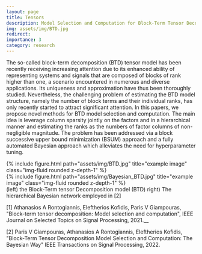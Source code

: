 ```yaml
---
layout: page
title: Tensors
description: Model Selection and Computation for Block-Term Tensor Decomposition
img: assets/img/BTD.jpg
redirect: 
importance: 3
category: research
---
```


The so-called block-term decomposition (BTD) tensor model has been recently receiving increasing attention due to its enhanced ability of representing systems and signals that are composed of blocks of rank higher than one, a scenario encountered in numerous and diverse applications. Its uniqueness and approximation have thus been thoroughly studied. Nevertheless, the challenging problem of estimating the BTD model structure, namely the number of block terms and their individual ranks, has only recently started to attract significant attention. In this papers, we propose novel methods for BTD model selection and computation. The main idea is leverage column sparsity jointly on the factors and in a hierarchical manner and estimating the ranks as the numbers of factor columns of non-negligible magnitude. The problem has been addressed via a block successive upper bound minimization (BSUM) approach and a fully automated Bayesian approach which alleviates the need for hyperparameter tuning.



<div class="row">
    <div class="col-sm-8 mt-3 mt-md-0">
        {% include figure.html path="assets/img/BTD.jpg" title="example image" class="img-fluid rounded z-depth-1" %}
    </div>
    <div class="col-sm-4 mt-3 mt-md-0">
        {% include figure.html path="assets/img/Bayesian_BTD.jpg" title="example image" class="img-fluid rounded z-depth-1" %}
    </div>
</div>
<div class="caption">
<div class="caption">
    (left) the Block-Term tensor Decomposition model (BTD) right) The hierarchical Bayesian network employed in [2]
</div>


[1] Athanasios A Rontogiannis, Eleftherios Kofidis, Paris V Giampouras, "Block-term tensor decomposition: Model selection and computation", IEEE Journal on Selected Topics on Signal Processing, 2021.__
    
    
[2] Paris V Giampouras, Athanasios A Rontogiannis, Eleftherios Kofidis, "Block-Term Tensor Decomposition Model Selection and Computation: The Bayesian Way" IEEE Transactions on Signal Processing, 2022.




